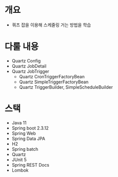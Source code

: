 # 개요

- 쿼츠 잡을 이용해 스케줄링 거는 방법을 학습

# 다룰 내용

- Quartz Config
- Quartz JobDetail
- Quartz JobTrigger
  - Quartz CronTriggerFactoryBean
  - Quartz SimpleTriggerFactoryBean
  - Quartz TriggerBuilder, SimpleScheduleBuilder

# 스택

- Java 11
- Spring boot 2.3.12
- Spring Web
- Spring Data JPA
- H2
- Spring batch
- Quartz
- JUnit 5
- Spring REST Docs
- Lombok
